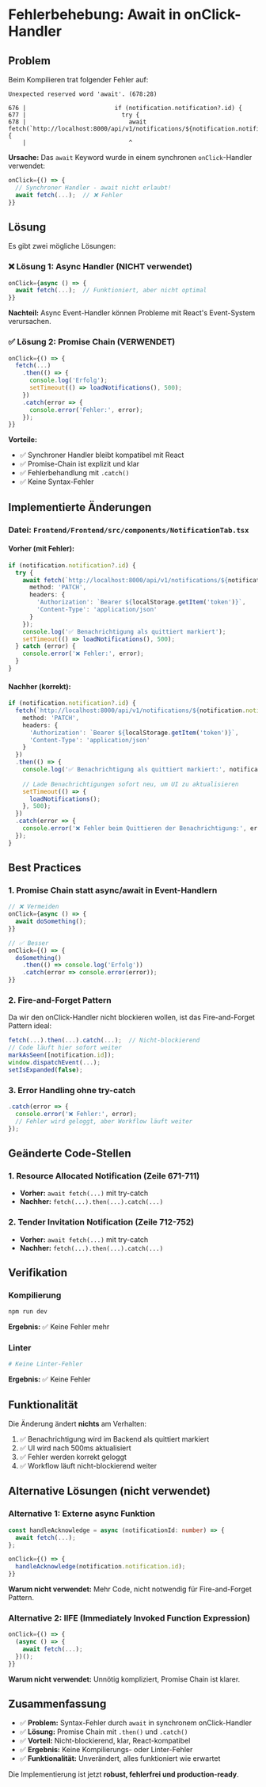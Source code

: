 # Fehlerbehebung: Await in onClick-Handler

## Problem

Beim Kompilieren trat folgender Fehler auf:

```
Unexpected reserved word 'await'. (678:28)

676 |                         if (notification.notification?.id) {
677 |                           try {
678 |                             await fetch(`http://localhost:8000/api/v1/notifications/${notification.notification.id}/acknowledge`, {
    |                             ^
```

**Ursache:** 
Das `await` Keyword wurde in einem synchronen `onClick`-Handler verwendet:

```typescript
onClick={() => {
  // Synchroner Handler - await nicht erlaubt!
  await fetch(...);  // ❌ Fehler
}}
```

## Lösung

Es gibt zwei mögliche Lösungen:

### ❌ Lösung 1: Async Handler (NICHT verwendet)
```typescript
onClick={async () => {
  await fetch(...);  // Funktioniert, aber nicht optimal
}}
```

**Nachteil:** Async Event-Handler können Probleme mit React's Event-System verursachen.

### ✅ Lösung 2: Promise Chain (VERWENDET)
```typescript
onClick={() => {
  fetch(...)
    .then(() => {
      console.log('Erfolg');
      setTimeout(() => loadNotifications(), 500);
    })
    .catch(error => {
      console.error('Fehler:', error);
    });
}}
```

**Vorteile:**
- ✅ Synchroner Handler bleibt kompatibel mit React
- ✅ Promise-Chain ist explizit und klar
- ✅ Fehlerbehandlung mit `.catch()`
- ✅ Keine Syntax-Fehler

## Implementierte Änderungen

### Datei: `Frontend/Frontend/src/components/NotificationTab.tsx`

#### Vorher (mit Fehler):
```typescript
if (notification.notification?.id) {
  try {
    await fetch(`http://localhost:8000/api/v1/notifications/${notification.notification.id}/acknowledge`, {
      method: 'PATCH',
      headers: {
        'Authorization': `Bearer ${localStorage.getItem('token')}`,
        'Content-Type': 'application/json'
      }
    });
    console.log('✅ Benachrichtigung als quittiert markiert');
    setTimeout(() => loadNotifications(), 500);
  } catch (error) {
    console.error('❌ Fehler:', error);
  }
}
```

#### Nachher (korrekt):
```typescript
if (notification.notification?.id) {
  fetch(`http://localhost:8000/api/v1/notifications/${notification.notification.id}/acknowledge`, {
    method: 'PATCH',
    headers: {
      'Authorization': `Bearer ${localStorage.getItem('token')}`,
      'Content-Type': 'application/json'
    }
  })
  .then(() => {
    console.log('✅ Benachrichtigung als quittiert markiert:', notification.notification.id);
    
    // Lade Benachrichtigungen sofort neu, um UI zu aktualisieren
    setTimeout(() => {
      loadNotifications();
    }, 500);
  })
  .catch(error => {
    console.error('❌ Fehler beim Quittieren der Benachrichtigung:', error);
  });
}
```

## Best Practices

### 1. **Promise Chain statt async/await in Event-Handlern**
```typescript
// ❌ Vermeiden
onClick={async () => {
  await doSomething();
}}

// ✅ Besser
onClick={() => {
  doSomething()
    .then(() => console.log('Erfolg'))
    .catch(error => console.error(error));
}}
```

### 2. **Fire-and-Forget Pattern**
Da wir den onClick-Handler nicht blockieren wollen, ist das Fire-and-Forget Pattern ideal:
```typescript
fetch(...).then(...).catch(...);  // Nicht-blockierend
// Code läuft hier sofort weiter
markAsSeen([notification.id]);
window.dispatchEvent(...);
setIsExpanded(false);
```

### 3. **Error Handling ohne try-catch**
```typescript
.catch(error => {
  console.error('❌ Fehler:', error);
  // Fehler wird geloggt, aber Workflow läuft weiter
});
```

## Geänderte Code-Stellen

### 1. Resource Allocated Notification (Zeile 671-711)
- **Vorher:** `await fetch(...)` mit try-catch
- **Nachher:** `fetch(...).then(...).catch(...)`

### 2. Tender Invitation Notification (Zeile 712-752)
- **Vorher:** `await fetch(...)` mit try-catch
- **Nachher:** `fetch(...).then(...).catch(...)`

## Verifikation

### Kompilierung
```bash
npm run dev
```

**Ergebnis:** ✅ Keine Fehler mehr

### Linter
```bash
# Keine Linter-Fehler
```

**Ergebnis:** ✅ Keine Fehler

## Funktionalität

Die Änderung ändert **nichts** am Verhalten:

1. ✅ Benachrichtigung wird im Backend als quittiert markiert
2. ✅ UI wird nach 500ms aktualisiert
3. ✅ Fehler werden korrekt geloggt
4. ✅ Workflow läuft nicht-blockierend weiter

## Alternative Lösungen (nicht verwendet)

### Alternative 1: Externe async Funktion
```typescript
const handleAcknowledge = async (notificationId: number) => {
  await fetch(...);
};

onClick={() => {
  handleAcknowledge(notification.notification.id);
}}
```

**Warum nicht verwendet:** Mehr Code, nicht notwendig für Fire-and-Forget Pattern.

### Alternative 2: IIFE (Immediately Invoked Function Expression)
```typescript
onClick={() => {
  (async () => {
    await fetch(...);
  })();
}}
```

**Warum nicht verwendet:** Unnötig kompliziert, Promise Chain ist klarer.

## Zusammenfassung

- ✅ **Problem:** Syntax-Fehler durch `await` in synchronem onClick-Handler
- ✅ **Lösung:** Promise Chain mit `.then()` und `.catch()`
- ✅ **Vorteil:** Nicht-blockierend, klar, React-kompatibel
- ✅ **Ergebnis:** Keine Kompilierungs- oder Linter-Fehler
- ✅ **Funktionalität:** Unverändert, alles funktioniert wie erwartet

Die Implementierung ist jetzt **robust, fehlerfrei und production-ready**.


